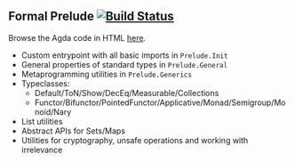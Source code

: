 ## Formal Prelude [![Build Status](https://travis-ci.com/omelkonian/formal-prelude.svg?branch=master)](https://travis-ci.com/omelkonian/formal-prelude)

Browse the Agda code in HTML [here](http://omelkonian.github.io/formal-prelude).

- Custom entrypoint with all basic imports in `Prelude.Init`
- General properties of standard types in `Prelude.General`
- Metaprogramming utilities in `Prelude.Generics`
- Typeclasses:
  * Default/ToN/Show/DecEq/Measurable/Collections
  * Functor/Bifunctor/PointedFunctor/Applicative/Monad/Semigroup/Monoid/Nary
- List utilities
- Abstract APIs for Sets/Maps
- Utilities for cryptography, unsafe operations and working with irrelevance

